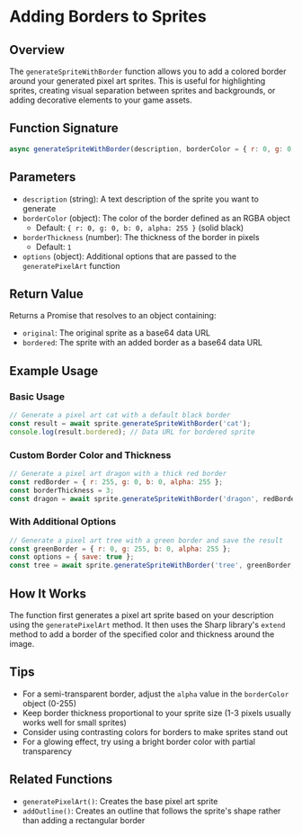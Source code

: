 # Adding Borders to Sprites

## Overview

The `generateSpriteWithBorder` function allows you to add a colored border around your generated pixel art sprites. This is useful for highlighting sprites, creating visual separation between sprites and backgrounds, or adding decorative elements to your game assets.

## Function Signature

```javascript
async generateSpriteWithBorder(description, borderColor = { r: 0, g: 0, b: 0, alpha: 255 }, borderThickness = 1, options = {})
```

## Parameters

- `description` (string): A text description of the sprite you want to generate
- `borderColor` (object): The color of the border defined as an RGBA object
  - Default: `{ r: 0, g: 0, b: 0, alpha: 255 }` (solid black)
- `borderThickness` (number): The thickness of the border in pixels
  - Default: `1`
- `options` (object): Additional options that are passed to the `generatePixelArt` function

## Return Value

Returns a Promise that resolves to an object containing:

- `original`: The original sprite as a base64 data URL
- `bordered`: The sprite with an added border as a base64 data URL

## Example Usage

### Basic Usage

```javascript
// Generate a pixel art cat with a default black border
const result = await sprite.generateSpriteWithBorder('cat');
console.log(result.bordered); // Data URL for bordered sprite
```

### Custom Border Color and Thickness

```javascript
// Generate a pixel art dragon with a thick red border
const redBorder = { r: 255, g: 0, b: 0, alpha: 255 };
const borderThickness = 3;
const dragon = await sprite.generateSpriteWithBorder('dragon', redBorder, borderThickness);
```

### With Additional Options

```javascript
// Generate a pixel art tree with a green border and save the result
const greenBorder = { r: 0, g: 255, b: 0, alpha: 255 };
const options = { save: true };
const tree = await sprite.generateSpriteWithBorder('tree', greenBorder, 2, options);
```

## How It Works

The function first generates a pixel art sprite based on your description using the `generatePixelArt` method. It then uses the Sharp library's `extend` method to add a border of the specified color and thickness around the image.

## Tips

- For a semi-transparent border, adjust the `alpha` value in the `borderColor` object (0-255)
- Keep border thickness proportional to your sprite size (1-3 pixels usually works well for small sprites)
- Consider using contrasting colors for borders to make sprites stand out
- For a glowing effect, try using a bright border color with partial transparency

## Related Functions

- `generatePixelArt()`: Creates the base pixel art sprite
- `addOutline()`: Creates an outline that follows the sprite's shape rather than adding a rectangular border
